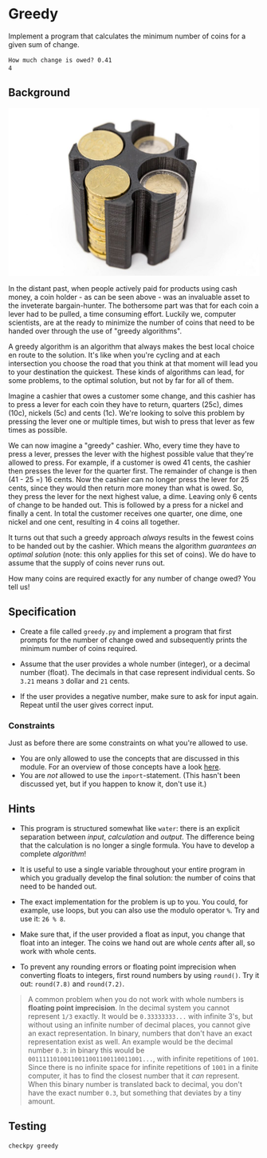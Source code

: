# Greedy

Implement a program that calculates the minimum number of coins for a given sum of change.

	How much change is owed? 0.41
	4

## Background

![](coin_change.jpeg)

In the distant past, when people actively paid for products using cash money, a coin holder - as can be seen above - was an invaluable asset to the inveterate bargain-hunter. The bothersome part was that for each coin a lever had to be pulled, a time consuming effort. Luckily we, computer scientists, are at the ready to minimize the number of coins that need to be handed over through the use of "greedy algorithms".

A greedy algorithm is an algorithm that always makes the best local choice en route to the solution. It's like when you're cycling and at each intersection you choose the road that you think at that moment will lead you to your destination the quickest. These kinds of algorithms can lead, for some problems, to the optimal solution, but not by far for all of them.

Imagine a cashier that owes a customer some change, and this cashier has to press a lever for each coin they have to return, quarters (25c), dimes (10c), nickels (5c) and cents (1c). We're looking to solve this problem by pressing the lever one or multiple times, but wish to press that lever as few times as possible.

We can now imagine a "greedy" cashier. Who, every time they have to press a lever, presses the lever with the highest possible value that they're allowed to press. For example, if a customer is owed 41 cents, the cashier then presses the lever for the quarter first. The remainder of change is then (41 - 25 =) 16 cents. Now the cashier can no longer press the lever for 25 cents, since they would then return more money than what is owed. So, they press the lever for the next highest value, a dime. Leaving only 6 cents of change to be handed out. This is followed by a press for a nickel and finally a cent. In total the customer receives one quarter, one dime, one nickel and one cent, resulting in 4 coins all together.

It turns out that such a greedy approach *always* results in the fewest coins to be handed out by the cashier. Which means the algorithm *guarantees an optimal solution* (note: this only applies for this set of coins). We do have to assume that the supply of coins never runs out.

How many coins are required exactly for any number of change owed? You tell us!

## Specification

* Create a file called `greedy.py` and implement a program that first prompts for the number of change owed and subsequently prints the minimum number of coins required.

* Assume that the user provides a whole number (integer), or a decimal number (float). The decimals in that case represent individual cents. So `3.21` means `3` dollar and `21` cents.

* If the user provides a negative number, make sure to ask for input again. Repeat until the user gives correct input.

### Constraints

Just as before there are some constraints on what you're allowed to use.

* You are only allowed to use the concepts that are discussed in this module.
For an overview of those concepts have a look [here](/python/en/overview).
* You are *not* allowed to use the `import`-statement. (This hasn't been discussed yet, but if you happen to know it, don't use it.)

## Hints

* This program is structured somewhat like `water`: there is an explicit separation between *input*, *calculation* and *output*. The difference being that the calculation is no longer a single formula. You have to develop a complete *algorithm*!

* It is useful to use a single variable throughout your entire program in which you gradually develop the final solution: the number of coins that need to be handed out.

* The exact implementation for the problem is up to you. You could, for example, use loops, but you can also use the modulo operator `%`. Try and use it: `26 % 8`.

* Make sure that, if the user provided a float as input, you change that float into an integer. The coins we hand out are whole *cents* after all, so work with whole cents.

* To prevent any rounding errors or floating point imprecision when converting floats to integers, first round numbers by using `round()`. Try it out: `round(7.8)` and `round(7.2)`.

> A common problem when you do not work with whole numbers is **floating point imprecision**. In the decimal system you cannot represent `1/3` exactly. It would be `0.33333333...` with infinite 3's, but without using an infinite number of decimal places, you cannot give an exact representation. In binary, numbers that don't have an exact representation exist as well. An example would be the decimal number `0.3`: in binary this would be `00111110100110011001100110011001...`, with infinite repetitions of `1001`. Since there is no infinite space for infinite repetitions of `1001` in a finite computer, it has to find the closest number that it _can_ represent. When this binary number is translated back to decimal, you don't have the exact number `0.3`, but something that deviates by a tiny amount.

## Testing

	checkpy greedy
